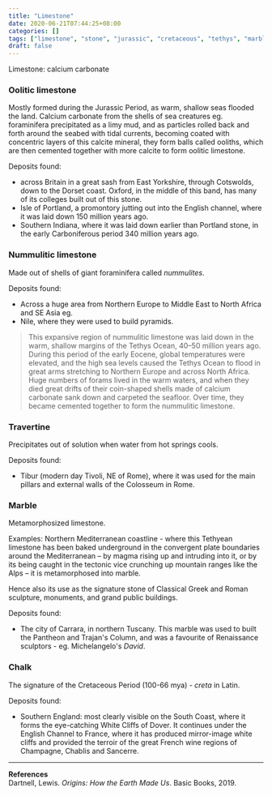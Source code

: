 ```yaml
---
title: "Limestone"
date: 2020-06-21T07:44:25+08:00
categories: []
tags: ["limestone", "stone", "jurassic", "cretaceous", "tethys", "marble", "chalk",  ]
draft: false
---
```


Limestone: calcium carbonate

### Oolitic limestone
Mostly formed during the Jurassic Period, as warm, shallow seas flooded the land. Calcium carbonate from the shells of sea creatures eg. foraminifera precipitated as a limy mud, and as particles rolled back and forth around the seabed with tidal currents, becoming coated with concentric layers of this calcite mineral, they form balls called ooliths, which are then cemented together with more calcite to form oolitic limestone.

Deposits found:
- across Britain in a great sash from East Yorkshire, through Cotswolds, down to the Dorset coast. Oxford, in the middle of this band, has many of its colleges built out of this stone.
- Isle of Portland, a promontory jutting out into the English channel, where it was laid down 150 million years ago.
- Southern Indiana, where it was laid down earlier than Portland stone, in the early Carboniferous period 340 million years ago.

### Nummulitic limestone
Made out of shells of giant foraminifera called *nummulites*.

Deposits found:
- Across a huge area from Northern Europe to Middle East to North Africa and SE Asia eg.
- Nile, where they were used to build pyramids.

> This expansive region of nummulitic limestone was laid down in the warm, shallow margins of the Tethys Ocean, 40–50 million years ago. During this period of the early Eocene, global temperatures were elevated, and the high sea levels caused the Tethys Ocean to flood in great arms stretching to Northern Europe and across North Africa. Huge numbers of forams lived in the warm waters, and when they died great drifts of their coin-shaped shells made of calcium carbonate sank down and carpeted the seafloor. Over time, they became cemented together to form the nummulitic limestone.

### Travertine
Precipitates out of solution when water from hot springs cools.

Deposits found:
- Tibur (modern day Tivoli, NE of Rome), where it was used for the main pillars and external walls of the Colosseum in Rome.

### Marble
Metamorphosized limestone.

Examples:
Northern Mediterranean coastline - where this Tethyean limestone has been baked underground in the convergent plate boundaries around the Mediterranean – by magma rising up and intruding into it, or by its being caught in the tectonic vice crunching up mountain ranges like the Alps – it is metamorphosed into marble.

Hence also its use as the signature stone of Classical Greek and Roman sculpture, monuments, and grand public buildings.

Deposits found:
- The city of Carrara, in northern Tuscany. This marble was used to built the Pantheon and Trajan's Column, and was a favourite of Renaissance sculptors - eg. Michelangelo's *David*.

### Chalk
The signature of the Cretaceous Period (100-66 mya) - *creta* in Latin.

Deposits found:
- Southern England: most clearly visible on the South Coast, where it forms the eye-catching White Cliffs of Dover. It continues under the English Channel to France, where it has produced mirror-image white cliffs and provided the terroir of the great French wine regions of Champagne, Chablis and Sancerre.


---
**References**  
Dartnell, Lewis. *Origins: How the Earth Made Us*. Basic Books, 2019.
